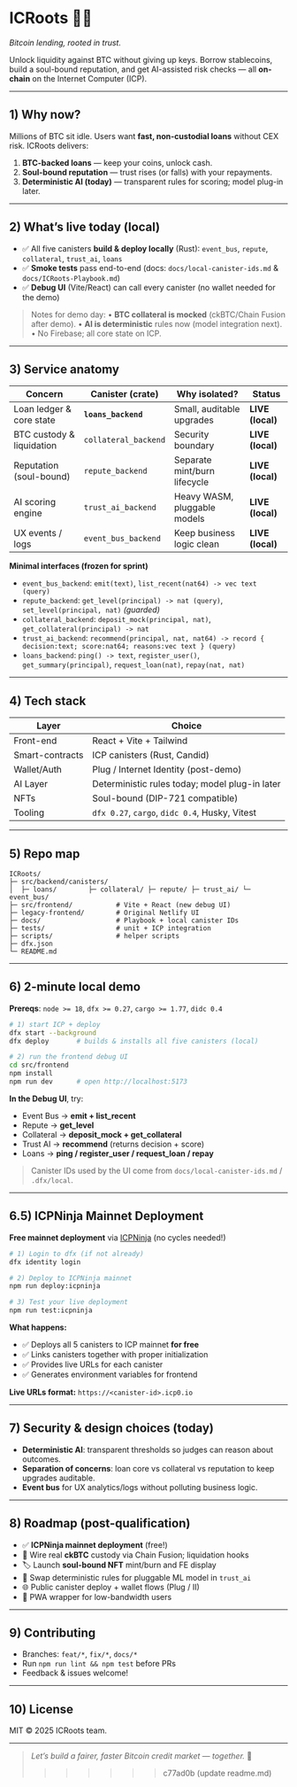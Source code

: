# ICRoots 🌳🔗

_Bitcoin lending, rooted in trust._

Unlock liquidity against BTC without giving up keys. Borrow stablecoins, build a soul-bound reputation, and get AI-assisted risk checks — all **on-chain** on the Internet Computer (ICP).

---

## 1) Why now?

Millions of BTC sit idle. Users want **fast, non-custodial loans** without CEX risk. ICRoots delivers:

1. **BTC-backed loans** — keep your coins, unlock cash.
2. **Soul-bound reputation** — trust rises (or falls) with your repayments.
3. **Deterministic AI (today)** — transparent rules for scoring; model plug-in later.

---

## 2) What’s live today (local)

- ✅ All five canisters **build & deploy locally** (Rust): `event_bus`, `repute`, `collateral`, `trust_ai`, `loans`
- ✅ **Smoke tests** pass end-to-end (docs: `docs/local-canister-ids.md` & `docs/ICRoots-Playbook.md`)
- ✅ **Debug UI** (Vite/React) can call every canister (no wallet needed for the demo)

> Notes for demo day:
> • **BTC collateral is mocked** (ckBTC/Chain Fusion after demo).
> • **AI is deterministic** rules now (model integration next).
> • No Firebase; all core state on ICP.

---

## 3) Service anatomy

| Concern                   | Canister (crate)     | Why isolated?                | Status           |
| ------------------------- | -------------------- | ---------------------------- | ---------------- |
| Loan ledger & core state  | **`loans_backend`**  | Small, auditable upgrades    | **LIVE (local)** |
| BTC custody & liquidation | `collateral_backend` | Security boundary            | **LIVE (local)** |
| Reputation (soul-bound)   | `repute_backend`     | Separate mint/burn lifecycle | **LIVE (local)** |
| AI scoring engine         | `trust_ai_backend`   | Heavy WASM, pluggable models | **LIVE (local)** |
| UX events / logs          | `event_bus_backend`  | Keep business logic clean    | **LIVE (local)** |

**Minimal interfaces (frozen for sprint)**

- `event_bus_backend`: `emit(text)`, `list_recent(nat64) -> vec text (query)`
- `repute_backend`: `get_level(principal) -> nat (query)`, `set_level(principal, nat)` _(guarded)_
- `collateral_backend`: `deposit_mock(principal, nat)`, `get_collateral(principal) -> nat`
- `trust_ai_backend`: `recommend(principal, nat, nat64) -> record { decision:text; score:nat64; reasons:vec text } (query)`
- `loans_backend`: `ping() -> text`, `register_user()`, `get_summary(principal)`, `request_loan(nat)`, `repay(nat, nat)`

---

## 4) Tech stack

| Layer           | Choice                                         |
| --------------- | ---------------------------------------------- |
| Front-end       | React + Vite + Tailwind                        |
| Smart-contracts | ICP canisters (Rust, Candid)                   |
| Wallet/Auth     | Plug / Internet Identity (post-demo)           |
| AI Layer        | Deterministic rules today; model plug-in later |
| NFTs            | Soul-bound (DIP-721 compatible)                |
| Tooling         | `dfx 0.27`, `cargo`, `didc 0.4`, Husky, Vitest |

---

## 5) Repo map

```
ICRoots/
├─ src/backend/canisters/
│  ├─ loans/        ├─ collateral/ ├─ repute/ ├─ trust_ai/ └─ event_bus/
├─ src/frontend/           # Vite + React (new debug UI)
├─ legacy-frontend/        # Original Netlify UI
├─ docs/                   # Playbook + local canister IDs
├─ tests/                  # unit + ICP integration
├─ scripts/                # helper scripts
├─ dfx.json
└─ README.md
```

---

## 6) 2-minute local demo

**Prereqs**: `node >= 18`, `dfx >= 0.27`, `cargo >= 1.77`, `didc 0.4`

```bash
# 1) start ICP + deploy
dfx start --background
dfx deploy       # builds & installs all five canisters (local)

# 2) run the frontend debug UI
cd src/frontend
npm install
npm run dev      # open http://localhost:5173
```

**In the Debug UI**, try:

- Event Bus → **emit + list_recent**
- Repute → **get_level**
- Collateral → **deposit_mock + get_collateral**
- Trust AI → **recommend** (returns decision + score)
- Loans → **ping / register_user / request_loan / repay**

> Canister IDs used by the UI come from `docs/local-canister-ids.md` / `.dfx/local`.

---

## 6.5) ICPNinja Mainnet Deployment

**Free mainnet deployment** via [ICPNinja](https://icpninja.com) (no cycles needed!)

```bash
# 1) Login to dfx (if not already)
dfx identity login

# 2) Deploy to ICPNinja mainnet
npm run deploy:icpninja

# 3) Test your live deployment
npm run test:icpninja
```

**What happens:**
- ✅ Deploys all 5 canisters to ICP mainnet **for free**
- ✅ Links canisters together with proper initialization
- ✅ Provides live URLs for each canister
- ✅ Generates environment variables for frontend

**Live URLs format:** `https://<canister-id>.icp0.io`

---

## 7) Security & design choices (today)

- **Deterministic AI**: transparent thresholds so judges can reason about outcomes.
- **Separation of concerns**: loan core vs collateral vs reputation to keep upgrades auditable.
- **Event bus** for UX analytics/logs without polluting business logic.

---

## 8) Roadmap (post-qualification)

- ✅ **ICPNinja mainnet deployment** (free!)
- 🔄 Wire real **ckBTC** custody via Chain Fusion; liquidation hooks
- 🏷️ Launch **soul-bound NFT** mint/burn and FE display
- 🤖 Swap deterministic rules for pluggable ML model in `trust_ai`
- 🌐 Public canister deploy + wallet flows (Plug / II)
- 📱 PWA wrapper for low-bandwidth users

---

## 9) Contributing

- Branches: `feat/*`, `fix/*`, `docs/*`
- Run `npm run lint && npm test` before PRs
- Feedback & issues welcome!

---

## 10) License

MIT © 2025 ICRoots team.

---

> _Let’s build a fairer, faster Bitcoin credit market — together._ 🚀
>
> > > > > > > c77ad0b (update readme.md)
